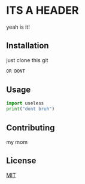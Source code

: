 # ITS A HEADER

yeah is it!

## Installation

just clone this git

```bash
OR DONT
```

## Usage

```python
import useless
print("dont bruh")
```

## Contributing
my mom 

## License
[MIT](https://choosealicense.com/licenses/mit/)